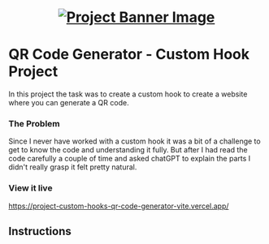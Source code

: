 <h1 align="center">
  <a href="">
    <img src="/src/assets/custom-hooks.svg" alt="Project Banner Image">
  </a>
</h1>

# QR Code Generator - Custom Hook Project

In this project the task was to create a custom hook to create a website where you can generate a QR code.

### The Problem

Since I never have worked with a custom hook it was a bit of a challenge to get to know the code and understanding it fully. But after I had read the code carefully a couple of time and asked chatGPT to explain the parts I didn't really grasp it felt pretty natural.

### View it live

https://project-custom-hooks-qr-code-generator-vite.vercel.app/

## Instructions



